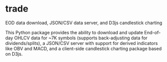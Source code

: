# trade
EOD data download, JSON/CSV data server, and D3js candlestick charting

This Python package provides the ability to download and update End-of-day OHLCV data for ~7K symbols (supports back-adjusting data for dividends/splits), a JSON/CSV server with support for derived indicators like OBV and MACD, and a client-side candlestick charting package based on D3js.
